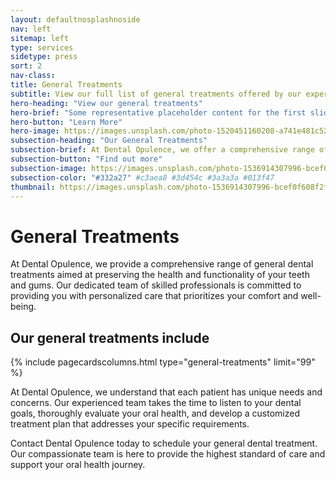 ```yaml
---
layout: defaultnosplashnoside
nav: left
sitemap: left
type: services
sidetype: press
sort: 2
nav-class: 
title: General Treatments
subtitle: View our full list of general treatments offered by our experienced and qualified staff
hero-heading: "View our general treatments"
hero-brief: "Some representative placeholder content for the first slide"
hero-button: "Learn More"
hero-image: https://images.unsplash.com/photo-1520451160208-a741e481c527?ixlib=rb-4.0.3&ixid=M3wxMjA3fDB8MHxwaG90by1wYWdlfHx8fGVufDB8fHx8fA%3D%3D&auto=format&fit=crop&w=2070&q=80
subsection-heading: "Our General Treatments"
subsection-brief: At Dental Opulence, we offer a comprehensive range of general dental treatments to ensure the health and longevity of your teeth and gums. Our experienced team is dedicated to preventive care, early diagnosis, and conservative treatment approaches.
subsection-button: "Find out more"
subsection-image: https://images.unsplash.com/photo-1536914307996-bcef0f608f2f?q=80&w=2940&auto=format&fit=crop&ixlib=rb-4.0.3&ixid=M3wxMjA3fDB8MHxwaG90by1wYWdlfHx8fGVufDB8fHx8fA%3D%3D
subsection-color: "#332a27" #c3aea8 #3d454c #3a3a3a #013f47
thumbnail: https://images.unsplash.com/photo-1536914307996-bcef0f608f2f?q=80&w=2940&auto=format&fit=crop&ixlib=rb-4.0.3&ixid=M3wxMjA3fDB8MHxwaG90by1wYWdlfHx8fGVufDB8fHx8fA%3D%3D
---
```


# General Treatments

At Dental Opulence, we provide a comprehensive range of general dental treatments aimed at preserving the health and functionality of your teeth and gums. Our dedicated team of skilled professionals is committed to providing you with personalized care that prioritizes your comfort and well-being.

## Our general treatments include

{% include pagecardscolumns.html type="general-treatments" limit="99" %}

At Dental Opulence, we understand that each patient has unique needs and concerns. Our experienced team takes the time to listen to your dental goals, thoroughly evaluate your oral health, and develop a customized treatment plan that addresses your specific requirements.

Contact Dental Opulence today to schedule your general dental treatment. Our compassionate team is here to provide the highest standard of care and support your oral health journey.
